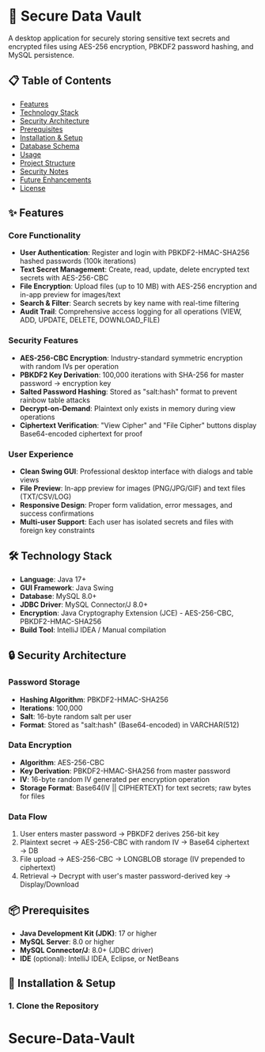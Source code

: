 # 🔐 Secure Data Vault

A desktop application for securely storing sensitive text secrets and encrypted files using AES-256 encryption, PBKDF2 password hashing, and MySQL persistence.

## 📋 Table of Contents
- [Features](#features)
- [Technology Stack](#technology-stack)
- [Security Architecture](#security-architecture)
- [Prerequisites](#prerequisites)
- [Installation & Setup](#installation--setup)
- [Database Schema](#database-schema)
- [Usage](#usage)
- [Project Structure](#project-structure)
- [Security Notes](#security-notes)
- [Future Enhancements](#future-enhancements)
- [License](#license)

## ✨ Features

### Core Functionality
- **User Authentication**: Register and login with PBKDF2-HMAC-SHA256 hashed passwords (100k iterations)
- **Text Secret Management**: Create, read, update, delete encrypted text secrets with AES-256-CBC
- **File Encryption**: Upload files (up to 10 MB) with AES-256 encryption and in-app preview for images/text
- **Search & Filter**: Search secrets by key name with real-time filtering
- **Audit Trail**: Comprehensive access logging for all operations (VIEW, ADD, UPDATE, DELETE, DOWNLOAD_FILE)

### Security Features
- **AES-256-CBC Encryption**: Industry-standard symmetric encryption with random IVs per operation
- **PBKDF2 Key Derivation**: 100,000 iterations with SHA-256 for master password → encryption key
- **Salted Password Hashing**: Stored as "salt:hash" format to prevent rainbow table attacks
- **Decrypt-on-Demand**: Plaintext only exists in memory during view operations
- **Ciphertext Verification**: "View Cipher" and "File Cipher" buttons display Base64-encoded ciphertext for proof

### User Experience
- **Clean Swing GUI**: Professional desktop interface with dialogs and table views
- **File Preview**: In-app preview for images (PNG/JPG/GIF) and text files (TXT/CSV/LOG)
- **Responsive Design**: Proper form validation, error messages, and success confirmations
- **Multi-user Support**: Each user has isolated secrets and files with foreign key constraints

## 🛠 Technology Stack

- **Language**: Java 17+
- **GUI Framework**: Java Swing
- **Database**: MySQL 8.0+
- **JDBC Driver**: MySQL Connector/J 8.0+
- **Encryption**: Java Cryptography Extension (JCE) - AES-256-CBC, PBKDF2-HMAC-SHA256
- **Build Tool**: IntelliJ IDEA / Manual compilation

## 🔒 Security Architecture

### Password Storage
- **Hashing Algorithm**: PBKDF2-HMAC-SHA256
- **Iterations**: 100,000
- **Salt**: 16-byte random salt per user
- **Format**: Stored as "salt:hash" (Base64-encoded) in VARCHAR(512)

### Data Encryption
- **Algorithm**: AES-256-CBC
- **Key Derivation**: PBKDF2-HMAC-SHA256 from master password
- **IV**: 16-byte random IV generated per encryption operation
- **Storage Format**: Base64(IV || CIPHERTEXT) for text secrets; raw bytes for files

### Data Flow
1. User enters master password → PBKDF2 derives 256-bit key
2. Plaintext secret → AES-256-CBC with random IV → Base64 ciphertext → DB
3. File upload → AES-256-CBC → LONGBLOB storage (IV prepended to ciphertext)
4. Retrieval → Decrypt with user's master password-derived key → Display/Download

## 📦 Prerequisites

- **Java Development Kit (JDK)**: 17 or higher
- **MySQL Server**: 8.0 or higher
- **MySQL Connector/J**: 8.0+ (JDBC driver)
- **IDE** (optional): IntelliJ IDEA, Eclipse, or NetBeans

## 🚀 Installation & Setup

### 1. Clone the Repository
# Secure-Data-Vault
